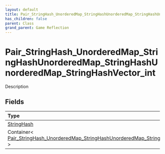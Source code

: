 ```yaml
---
layout: default
title: Pair_StringHash_UnorderedMap_StringHashUnorderedMap_StringHashUnorderedMap_StringHashVector_int
has_children: false
parent: Class
grand_parent: Game Reflection
---
```

# Pair_StringHash_UnorderedMap_StringHashUnorderedMap_StringHashUnorderedMap_StringHashVector_int
Description 

## Fields

| Type | Name |
|:----------|:--------------|
| [StringHash](/riftbreaker-wiki/docs/game-reflection/classes/string_hash/) | key |
| Container< [Pair_StringHash_UnorderedMap_StringHashUnorderedMap_StringHashVector_int](/riftbreaker-wiki/docs/game-reflection/classes/pair__string_hash__unordered_map__string_hash_unordered_map__string_hash_vector_int/) > | value |

